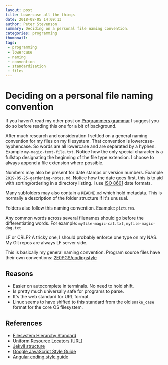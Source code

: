 ```yaml
---
layout: post
title: Lowercase all the things
date: 2018-08-05 14:09:13
author: Peter Stevenson
summary: Deciding on a personal file naming convention.
categories: programming
thumbnail:
tags:
 - programming
 - lowercase
 - naming
 - convention
 - standardisation
 - files
---
```


# Deciding on a personal file naming convention

If you haven't read my other post on [Programmers grammar](https://2e0pgs.github.io/blog/programming/2018/08/05/programmers-grammar/) I suggest you do so before reading this one for a bit of background.

After much research and consideration I settled on a general naming convention for my files on my filesystem. That convention is lowercase-hyphencase. So words are all lowercase and are separated by a hyphen. Example `my-magic-text-file.txt`. Notice how the only special character is a fullstop designating the beginning of the file type extension. I choose to always append a file extension where possible.

Numbers may also be present for date stamps or version numbers. Example `2019-05-25-gardening-notes.md`. Notice how the date goes first, this is to aid with sorting/ordering in a directory listing. I use [ISO 8601](https://www.iso.org/iso-8601-date-and-time-format.html) date formats.

Many subfolders may also contain a `README.md` which hold metadata. This is normally a description of the folder structure if it's unusual.

Folders also follow this naming convention. Example: `pictures`.

Any common words across several filenames should go before the differentiating words. For example: `myfile-magic-cat.txt`, `myfile-magic-dog.txt`

LF or CRLF? A tricky one, I should probably enforce one type on my NAS. My Git repos are always LF server side.

This is basically my general naming convention. Program source files have their own conventions: [2E0PGS/codingstyle](https://bitbucket.org/2E0PGS/codingstyle)

## Reasons

* Easier on autocomplete in terminals. No need to hold shift.
* Is pretty much universally safe for programs to parse.
* It's the web standard for URL format.
* Linux seems to have shifted to this standard from the old `snake_case` format for the core OS filesystem.

## References

* [Filesystem Hierarchy Standard](https://refspecs.linuxfoundation.org/FHS_3.0/fhs-3.0.pdf)
* [Uniform Resource Locators (URL)](https://tools.ietf.org/html/rfc1738)
* [Jekyll structure](https://jekyllrb.com/docs/structure)
* [Google JavaScript Style Guide](https://google.github.io/styleguide/jsguide.html#file-name)
* [Angular coding style guide](https://angular.io/guide/styleguide#symbols-and-file-names)
